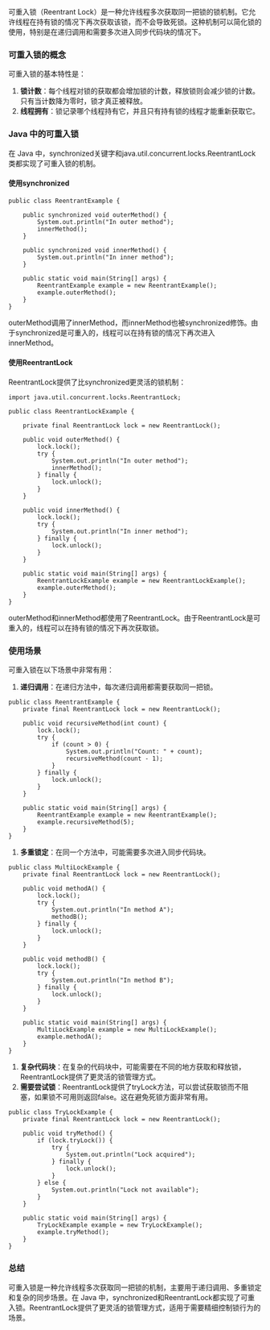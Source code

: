 
可重入锁（Reentrant Lock）是一种允许线程多次获取同一把锁的锁机制。它允许线程在持有锁的情况下再次获取该锁，而不会导致死锁。这种机制可以简化锁的使用，特别是在递归调用和需要多次进入同步代码块的情况下。
### 可重入锁的概念
可重入锁的基本特性是：

1. **锁计数**：每个线程对锁的获取都会增加锁的计数，释放锁则会减少锁的计数。只有当计数降为零时，锁才真正被释放。
2. **线程拥有**：锁记录哪个线程持有它，并且只有持有锁的线程才能重新获取它。
### Java 中的可重入锁
在 Java 中，synchronized关键字和java.util.concurrent.locks.ReentrantLock类都实现了可重入锁的机制。
#### 使用synchronized
```
public class ReentrantExample {

    public synchronized void outerMethod() {
        System.out.println("In outer method");
        innerMethod();
    }

    public synchronized void innerMethod() {
        System.out.println("In inner method");
    }

    public static void main(String[] args) {
        ReentrantExample example = new ReentrantExample();
        example.outerMethod();
    }
}
```
outerMethod调用了innerMethod，而innerMethod也被synchronized修饰。由于synchronized是可重入的，线程可以在持有锁的情况下再次进入innerMethod。
#### 使用ReentrantLock
ReentrantLock提供了比synchronized更灵活的锁机制：
```
import java.util.concurrent.locks.ReentrantLock;

public class ReentrantLockExample {

    private final ReentrantLock lock = new ReentrantLock();

    public void outerMethod() {
        lock.lock();
        try {
            System.out.println("In outer method");
            innerMethod();
        } finally {
            lock.unlock();
        }
    }

    public void innerMethod() {
        lock.lock();
        try {
            System.out.println("In inner method");
        } finally {
            lock.unlock();
        }
    }

    public static void main(String[] args) {
        ReentrantLockExample example = new ReentrantLockExample();
        example.outerMethod();
    }
}
```
outerMethod和innerMethod都使用了ReentrantLock。由于ReentrantLock是可重入的，线程可以在持有锁的情况下再次获取锁。
### 使用场景
可重入锁在以下场景中非常有用：

1. **递归调用**：在递归方法中，每次递归调用都需要获取同一把锁。
```
public class ReentrantExample {
    private final ReentrantLock lock = new ReentrantLock();

    public void recursiveMethod(int count) {
        lock.lock();
        try {
            if (count > 0) {
                System.out.println("Count: " + count);
                recursiveMethod(count - 1);
            }
        } finally {
            lock.unlock();
        }
    }

    public static void main(String[] args) {
        ReentrantExample example = new ReentrantExample();
        example.recursiveMethod(5);
    }
}
```

1. **多重锁定**：在同一个方法中，可能需要多次进入同步代码块。
```
public class MultiLockExample {
    private final ReentrantLock lock = new ReentrantLock();

    public void methodA() {
        lock.lock();
        try {
            System.out.println("In method A");
            methodB();
        } finally {
            lock.unlock();
        }
    }

    public void methodB() {
        lock.lock();
        try {
            System.out.println("In method B");
        } finally {
            lock.unlock();
        }
    }

    public static void main(String[] args) {
        MultiLockExample example = new MultiLockExample();
        example.methodA();
    }
}
```

1. **复杂代码块**：在复杂的代码块中，可能需要在不同的地方获取和释放锁，ReentrantLock提供了更灵活的锁管理方式。
2. **需要尝试锁**：ReentrantLock提供了tryLock方法，可以尝试获取锁而不阻塞，如果锁不可用则返回false。这在避免死锁方面非常有用。
```
public class TryLockExample {
    private final ReentrantLock lock = new ReentrantLock();

    public void tryMethod() {
        if (lock.tryLock()) {
            try {
                System.out.println("Lock acquired");
            } finally {
                lock.unlock();
            }
        } else {
            System.out.println("Lock not available");
        }
    }

    public static void main(String[] args) {
        TryLockExample example = new TryLockExample();
        example.tryMethod();
    }
}
```
### 总结
可重入锁是一种允许线程多次获取同一把锁的机制，主要用于递归调用、多重锁定和复杂的同步场景。在 Java 中，synchronized和ReentrantLock都实现了可重入锁。ReentrantLock提供了更灵活的锁管理方式，适用于需要精细控制锁行为的场景。

